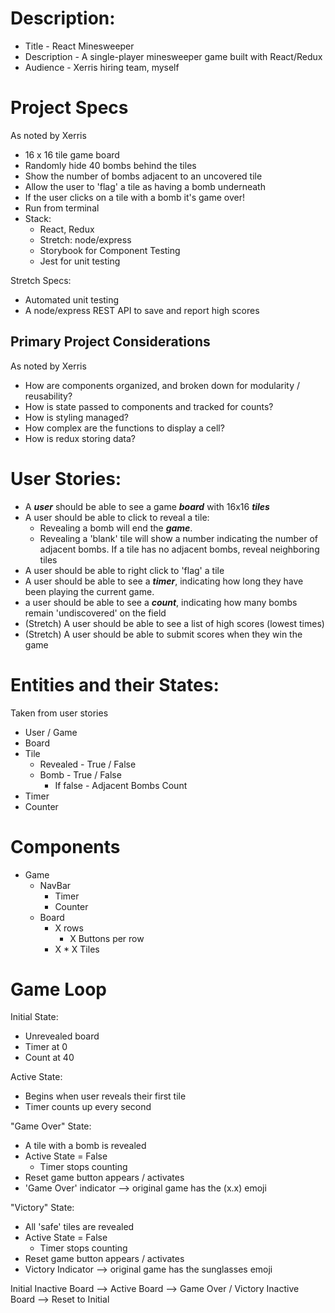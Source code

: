 # Description:

* Title - React Minesweeper
* Description - A single-player minesweeper game built with React/Redux
* Audience - Xerris hiring team, myself

# Project Specs

As noted by Xerris

* 16 x 16 tile game board
* Randomly hide 40 bombs behind the tiles
* Show the number of bombs adjacent to an uncovered tile
* Allow the user to 'flag' a tile as having a bomb underneath
* If the user clicks on a tile with a bomb it's game over!
* Run from terminal
* Stack:
  * React, Redux
  * Stretch: node/express
  * Storybook for Component Testing
  * Jest for unit testing

Stretch Specs: 

* Automated unit testing
* A node/express REST API to save and report high scores

## Primary Project Considerations

As noted by Xerris

* How are components organized, and broken down for modularity / reusability?
* How is state passed to components and tracked for counts?
* How is styling managed? 
* How complex are the functions to display a cell?
* How is redux storing data?


# User Stories: 



* A **_user_** should be able to see a game **_board_** with 16x16 **_tiles_**
* A user should be able to click to reveal a tile:
  * Revealing a bomb will end the **_game_**.
  * Revealing a 'blank' tile will show a number indicating the number of adjacent bombs. If a tile has no adjacent bombs, reveal neighboring tiles
* A user should be able to right click to 'flag' a tile
* A user should be able to see a **_timer_**, indicating how long they have been playing the current game.
* a user should be able to see a **_count_**, indicating how many bombs remain 'undiscovered' on the field
* (Stretch) A user should be able to see a list of high scores (lowest times)
* (Stretch) A user should be able to submit scores when they win the game


# Entities and their States:

Taken from user stories

* User / Game
* Board
* Tile
  * Revealed - True / False
  * Bomb - True / False
    * If false - Adjacent Bombs Count
* Timer
* Counter


# Components

* Game
  * NavBar
    * Timer
    * Counter
  * Board
    * X rows
      * X Buttons per row
    * X * X Tiles


# Game Loop


Initial State:
- Unrevealed board
- Timer at 0
- Count at 40

Active State: 
- Begins when user reveals their first tile
- Timer counts up every second


"Game Over" State:
- A tile with a bomb is revealed
- Active State = False
  - Timer stops counting
- Reset game button appears / activates
- 'Game Over' indicator --> original game has the (x.x) emoji 

"Victory" State:
- All 'safe' tiles are revealed
- Active State = False
  - Timer stops counting
- Reset game button appears / activates
- Victory Indicator --> original game has the sunglasses emoji


Initial Inactive Board --> Active Board --> Game Over / Victory Inactive Board --> Reset to Initial